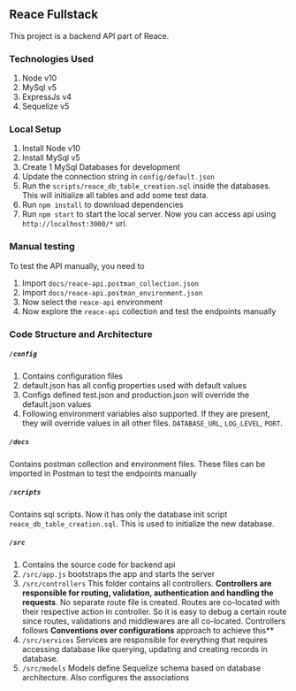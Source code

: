 ## Reace Fullstack
This project is a backend API part of Reace.

### Technologies Used
1. Node v10
2. MySql v5
3. ExpressJs v4
4. Sequelize v5

### Local Setup
1. Install Node v10
2. Install MySql v5
3. Create 1 MySql Databases for development 
4. Update the connection string in `config/default.json` 
5. Run the `scripts/reace_db_table_creation.sql` inside  the databases. This will initialize all tables and add some test data.
6. Run `npm install` to download dependencies
7. Run `npm start` to start the local server. Now you can access api using `http://localhost:3000/*` url. 




### Manual testing
To test the API manually, you need to
1. Import `docs/reace-api.postman_collection.json`
2. Import `docs/reace-api.postman_environment.json`
3. Now select the `reace-api` environment
4. Now explore the `reace-api` collection and test the endpoints manually 

### Code Structure and Architecture
##### `/config` 
1. Contains configuration files
2. default.json has all config properties used with default values
3. Configs defined test.json and production.json will override the default.json values
4. Following environment variables also supported. If they are present, they will override values in all other files. `DATABASE_URL`, `LOG_LEVEL`, `PORT`.

##### `/docs`
Contains postman collection and environment files. These files can be imported in Postman to test the endpoints manually

##### `/scripts`
Contains sql scripts. Now it has only the database init script `reace_db_table_creation.sql`. This is used to initialize the new database.

##### `/src`
1. Contains the source code for backend api
2. `/src/app.js` bootstraps the app and starts the server
3. `/src/controllers` This folder contains all controllers. **Controllers are responsible for routing, validation, authentication and handling the requests**. 
No separate route file is created. Routes are co-located with their respective action in controller. So it is easy to debug a certain route since routes, validations and middlewares are all co-located.
Controllers follows **Conventions over configurations** approach to achieve this**
4. `/src/services` Services are responsible for everything that requires accessing database like querying, updating and creating records in database.
5. `/src/models` Models define Sequelize schema based on database architecture. Also configures the associations




